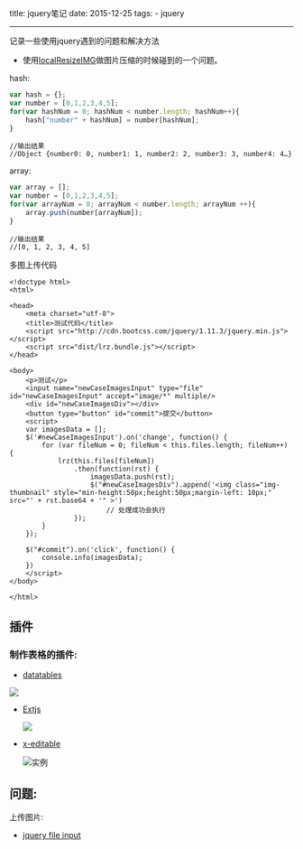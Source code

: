 title: jquery笔记
date: 2015-12-25
tags: 
    - jquery

---
记录一些使用jquery遇到的问题和解决方法

<!-- more -->

- 使用[localResizeIMG](https://github.com/think2011/localResizeIMG)做图片压缩的时候碰到的一个问题。

hash: 

```javascript
var hash = {};
var number = [0,1,2,3,4,5];
for(var hashNum = 0; hashNum < number.length; hashNum++){
    hash["number" + hashNum] = number[hashNum];
}
```

```console
//输出结果
//Object {number0: 0, number1: 1, number2: 2, number3: 3, number4: 4…}
```

array:

```javascript
var array = [];
var number = [0,1,2,3,4,5];
for(var arrayNum = 0; arrayNum < number.length; arrayNum ++){
    array.push(number[arrayNum]);
}
```
```console
//输出结果
//[0, 1, 2, 3, 4, 5]
```

多图上传代码

```
<!doctype html>
<html>

<head>
    <meta charset="utf-8">
    <title>测试代码</title>
    <script src="http://cdn.bootcss.com/jquery/1.11.3/jquery.min.js"></script>
    <script src="dist/lrz.bundle.js"></script>
</head>

<body>
    <p>测试</p>
    <input name="newCaseImagesInput" type="file" id="newCaseImagesInput" accept="image/*" multiple/>
    <div id="newCaseImagesDiv"></div>
    <button type="button" id="commit">提交</button>
    <script>
    var imagesData = [];
    $('#newCaseImagesInput').on('change', function() {
        for (var fileNum = 0; fileNum < this.files.length; fileNum++) {
            lrz(this.files[fileNum])
                .then(function(rst) {
                    imagesData.push(rst);
                    $("#newCaseImagesDiv").append('<img class="img-thumbnail" style="min-height:50px;height:50px;margin-left: 10px;" src="' + rst.base64 + '" >')
                        // 处理成功会执行
                });
        }
    });

    $("#commit").on('click', function() {
        console.info(imagesData);
    })
    </script>
</body>

</html>
```


## 插件

### 制作表格的插件: 

- [datatables](https://www.datatables.net/)  

![](http://i.imgur.com/i74NLwt.png)

- [Extjs](https://www.sencha.com/products/extjs/)

    ![](https://www.sencha.com/wp-content/uploads/2015/03/sencha-extjs-inline.png)

- [x-editable](https://vitalets.github.io/x-editable/) 

    ![实例](https://vitalets.github.io/x-editable/assets/img/bootstrap.png)
    
## 问题:

上传图片:
- [jquery file input](http://stackoverflow.com/questions/166221/how-can-i-upload-files-asynchronously)
